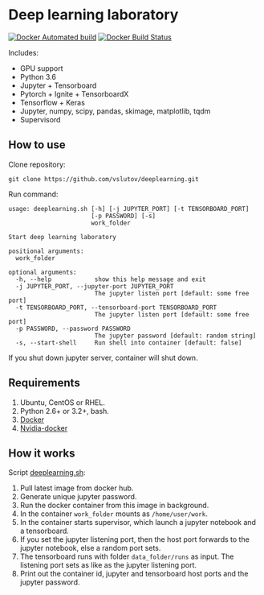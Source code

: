 # Deep learning laboratory

[![Docker Automated build](https://img.shields.io/docker/automated/vslutov/deeplearning.svg)](https://hub.docker.com/r/vslutov/deeplearning/)
[![Docker Build Status](https://img.shields.io/docker/build/vslutov/deeplearning.svg)](https://hub.docker.com/r/vslutov/deeplearning/)

Includes:

- GPU support
- Python 3.6
- Jupyter + Tensorboard
- Pytorch + Ignite + TensorboardX
- Tensorflow + Keras
- Jupyter, numpy, scipy, pandas, skimage, matplotlib, tqdm
- Supervisord

## How to use

Clone repository:
```
git clone https://github.com/vslutov/deeplearning.git
```

Run command:

```
usage: deeplearning.sh [-h] [-j JUPYTER_PORT] [-t TENSORBOARD_PORT]
                       [-p PASSWORD] [-s]
                       work_folder

Start deep learning laboratory

positional arguments:
  work_folder

optional arguments:
  -h, --help            show this help message and exit
  -j JUPYTER_PORT, --jupyter-port JUPYTER_PORT
                        The jupyter listen port [default: some free port]
  -t TENSORBOARD_PORT, --tensorboard-port TENSORBOARD_PORT
                        The jupyter listen port [default: some free port]
  -p PASSWORD, --password PASSWORD
                        The jupyter password [default: random string]
  -s, --start-shell     Run shell into container [default: false]
```

If you shut down jupyter server, container will shut down.

## Requirements

1. Ubuntu, CentOS or RHEL.
1. Python 2.6+ or 3.2+, bash.
1. [Docker](https://docs.docker.com/install/#supported-platforms)
1. [Nvidia-docker](https://github.com/NVIDIA/nvidia-docker)

## How it works

Script [deeplearning.sh](deeplearning.sh):

1. Pull latest image from docker hub.
1. Generate unique jupyter password.
1. Run the docker container from this image in background.
1. In the container `work_folder` mounts as `/home/user/work`.
1. In the container starts supervisor, which launch a jupyter notebook and a tensorboard.
1. If you set the jupyter listening port, then the host port forwards to the jupyter notebook, else a random port sets.
1. The tensorboard runs with folder `data_folder/runs` as input. The listening port sets as like as the jupyter listening port.
1. Print out the container id, jupyter and tensorboard host ports and the jupyter password.
